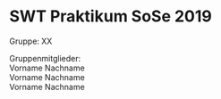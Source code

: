 # SWT Praktikum SoSe 2019

Gruppe: XX

Gruppenmitglieder:  
Vorname Nachname  
Vorname Nachname  
Vorname Nachname  
 